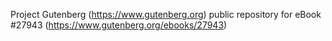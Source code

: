 Project Gutenberg (https://www.gutenberg.org) public repository for eBook #27943 (https://www.gutenberg.org/ebooks/27943)
